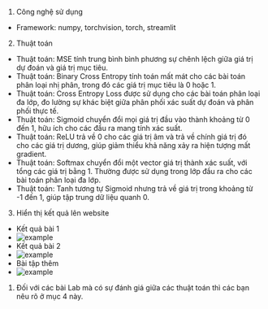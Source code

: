 1. Công nghệ sử dụng
+ Framework: numpy, torchvision, torch, streamlit
2. Thuật toán
+ Thuật toán: MSE tính trung bình bình phương sự chênh lệch giữa giá trị dự đoán và giá trị mục tiêu.
+ Thuật toán: Binary Cross Entropy tính toán mất mát cho các bài toán phân loại nhị phân, trong đó các giá trị mục tiêu là 0 hoặc 1.
+ Thuật toán: Cross Entropy Loss được sử dụng cho các bài toán phân loại đa lớp, đo lường sự khác biệt giữa phân phối xác suất dự đoán và phân phối thực tế.
+ Thuật toán: Sigmoid chuyển đổi mọi giá trị đầu vào thành khoảng từ 0 đến 1, hữu ích cho các đầu ra mang tính xác suất.
+ Thuật toán: ReLU trả về 0 cho các giá trị âm và trả về chính giá trị đó cho các giá trị dương, giúp giảm thiểu khả năng xảy ra hiện tượng mất gradient.
+ Thuật toán: Softmax chuyển đổi một vector giá trị thành xác suất, với tổng các giá trị bằng 1. Thường được sử dụng trong lớp đầu ra cho các bài toán phân loại đa lớp.
+ Thuật toán: Tanh tương tự Sigmoid nhưng trả về giá trị trong khoảng từ -1 đến 1, giúp tập trung dữ liệu quanh 0.
3. Hiển thị kết quả lên website
+ Kết quả bài 1
+ ![example](anh1.png)
+ Kết quả bài 2
+ ![example](anh2.png)
+ Bài tập thêm 
+ ![example](baitapthem.jpg)
1. Đối với các bài Lab mà có sự đánh giá giữa các thuật toán thì các bạn nêu rõ ở mục 4 này.
